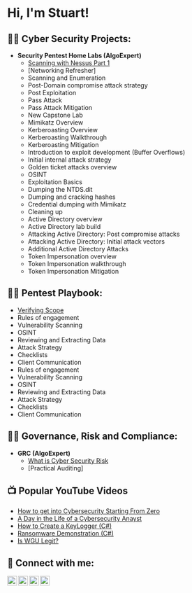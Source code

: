 <h1>Hi, I'm Stuart! 

<h2>👨‍💻 Cyber Security Projects:</h2>

- <b>Security Pentest Home Labs (AlgoExpert)</b>
  - [Scanning with Nessus Part 1](https://github.com/joshmadakor1/Algorithms-Practice)
  - [Networking Refresher]
  - Scanning and Enumeration
  - Post-Domain compromise attack strategy
  - Post Exploitation
  - Pass Attack
  - Pass Attack Mitigation
  - New Capstone Lab
  - Mimikatz Overview
  - Kerberoasting Overview
  - Kerberoasting Walkthrough
  - Kerberoasting Mitigation
  - Introduction to exploit development (Buffer Overflows)
  - Initial internal attack strategy
  - Golden ticket attacks overview
  - OSINT
  - Exploitation Basics
  - Dumping the NTDS.dit
  - Dumping and cracking hashes
  - Credential dumping with Mimikatz
  - Cleaning up
  - Active Directory overview
  - Active Directory lab build
  - Attacking Active Directory: Post compromise attacks
  - Attacking Active Directory: Initial attack vectors
  - Additional Active Directory Attacks
  - Token Impersonation overview
  - Token Impersonation walkthrough
  - Token Impersonation Mitigation

<h2>👨‍💻 Pentest Playbook:</h2>

 - [Verifying Scope](https://github.com/joshmadakor1/Algorithms-Practice)
 - Rules of engagement
 - Vulnerability Scanning
 - OSINT
 - Reviewing and Extracting Data
 - Attack Strategy
 - Checklists
 - Client Communication
  - Rules of engagement
  - Vulnerability Scanning
  - OSINT
  - Reviewing and Extracting Data
  - Attack Strategy
  - Checklists
  - Client Communication
  
 <h2>👨‍💻 Governance, Risk and Compliance:</h2>

- <b>GRC (AlgoExpert)</b>
  - [What is Cyber Security Risk](https://github.com/joshmadakor1/Algorithms-Practice)
  - [Practical Auditing]
 

<h2>📺 Popular YouTube Videos</h2>

- [How to get into Cybersecurity Starting From Zero](https://www.youtube.com/watch?v=a83ASGn_V_s)
- [A Day in the Life of a Cybersecurity Anayst](https://www.youtube.com/watch?v=uHy3oM7NnoU)
- [How to Create a KeyLogger (C#)](https://www.youtube.com/watch?v=N-L9hklSlNk)
- [Ransomware Demonstration (C#)](https://www.youtube.com/watch?v=OfvdQeh79s0)
- [Is WGU Legit?](https://www.youtube.com/watch?v=E2MwRWxDBkA)

<h2> 🤳 Connect with me:</h2>

[<img align="left" alt="JoshMadakor | YouTube" width="22px" src="https://cdn.jsdelivr.net/npm/simple-icons@v3/icons/youtube.svg" />][youtube]
[<img align="left" alt="JoshMadakor | Twitter" width="22px" src="https://cdn.jsdelivr.net/npm/simple-icons@v3/icons/twitter.svg" />][twitter]
[<img align="left" alt="JoshMadakor | LinkedIn" width="22px" src="https://cdn.jsdelivr.net/npm/simple-icons@v3/icons/linkedin.svg" />][linkedin]
[<img align="left" alt="JoshMadakor | Instagram" width="22px" src="https://cdn.jsdelivr.net/npm/simple-icons@v3/icons/instagram.svg" />][instagram]

[twitter]: https://twitter.com/joshmadakor
[youtube]: https://www.youtube.com/c/joshmadakor
[instagram]: https://www.instagram.com/joshmadakor/
[linkedin]: https://linkedin.com/in/joshmadakor

<!--
**joshmadakor1/joshmadakor1** is a ✨ _special_ ✨ repository because its `README.md` (this file) appears on your GitHub profile.

Here are some ideas to get you started:

- 🔭 I’m currently working on ...
- 🌱 I’m currently learning ...
- 👯 I’m looking to collaborate on ...
- 🤔 I’m looking for help with ...
- 💬 Ask me about ...
- 📫 How to reach me: ...
- 😄 Pronouns: ...
- ⚡ Fun fact: ...
-->
